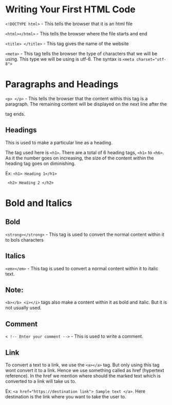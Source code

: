 # Writing Your First HTML Code

`<!DOCTYPE html>` - This tells the browser that it is an html file


`<html></html>` - This tells the browser where the file starts and end


`<title> </title>` - This tag gives the name of the website

`<meta>` - This tag tells the browser the type of characters that we will be using. This type we will be using is
utf-8. The syntax is `<meta charset="utf-8">`


# Paragraphs and Headings

`<p> </p>` - This tells the browser that the content withis this tag is a paragraph. The remaining content will be displayed on the next line after the </p> tag ends.

## Headings
This is used to make a particular line as a heading.


The tag used here is `<h1>`. There are a total of 6 heading tags, `<h1>` to `<h6>`. As it the number goes on increasing, the size of the content within the heading tag goes on diminishing.

Ex: `<h1> Heading 1</h1>`

   ` <h2> Heading 2 </h2>`

# Bold and Italics

## Bold

`<strong></strong>` - This tag is used to convert the normal content within it to bols characters

## Italics

`<em></em>` - This tag is used to convert a normal content within it to italic text.

## Note:
`<b></b> <i></i>` tags also make a content within it as bold and italic. But it is not usually
used.

## Comment 
`< !-- Enter your comment -->` - This is used to write a comment.

## Link

To convert a text to a link, we use the `<a></a>` tag. But only using this tag wont convert it to a link. Hence we use something called as href (hypertext reference). In the href we mention where should the marked text which is converted to a link will take us to.

Ex: `<a href="https://destination link"> Sample text </a>`. Here destination is the link where you want to take the user to.
